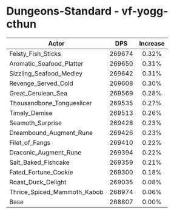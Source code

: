 # Dungeons-Standard - vf-yogg-cthun
| Actor | DPS | Increase |
|---|:---:|:---:|
|Feisty_Fish_Sticks|269674|0.32%|
|Aromatic_Seafood_Platter|269650|0.31%|
|Sizzling_Seafood_Medley|269642|0.31%|
|Revenge_Served_Cold|269608|0.30%|
|Great_Cerulean_Sea|269569|0.28%|
|Thousandbone_Tongueslicer|269535|0.27%|
|Timely_Demise|269513|0.26%|
|Seamoth_Surprise|269428|0.23%|
|Dreambound_Augment_Rune|269426|0.23%|
|Filet_of_Fangs|269410|0.22%|
|Draconic_Augment_Rune|269394|0.22%|
|Salt_Baked_Fishcake|269359|0.21%|
|Fated_Fortune_Cookie|269300|0.18%|
|Roast_Duck_Delight|269035|0.08%|
|Thrice_Spiced_Mammoth_Kabob|268974|0.06%|
|Base|268807|0.00%|
